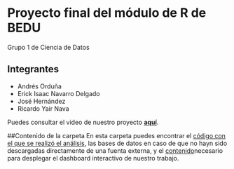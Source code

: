 # Proyecto final del módulo de R de BEDU
Grupo 1 de Ciencia de Datos

## Integrantes
- Andrés Orduña
- Erick Isaac Navarro Delgado
- José Hernández
- Ricardo Yair Nava

Puedes consultar el video de nuestro proyecto **[aquí](https://youtu.be/_4QJhb5geoY)**.

##Contenido de la carpeta
En esta carpeta puedes encontrar el [código con el que se realizó el análisis](https://github.com/ErickNavarroD/BEDU_DataScience/blob/main/R/Proyecto_final_R/analisis.R), las bases de datos en caso de que no hayn sido descargadas directamente de una fuenta externa, y el [contenido](https://github.com/ErickNavarroD/BEDU_DataScience/tree/main/R/Proyecto_final_R/app)necesario para desplegar el dashboard interactivo de nuestro trabajo.  


